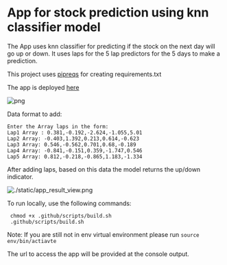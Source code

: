 # App for stock prediction using knn classifier model

The App uses knn classifier for predicting if the stock on the next day will go up or down. It uses laps for the 5 lap predictors for the 5 days to make a prediction.

This project uses [pipreqs](https://github.com/bndr/pipreqs) for creating requirements.txt

The app is deployed [here](http://ec2-3-22-236-250.us-east-2.compute.amazonaws.com:5001/)

![png](/StockPredictor/static/app_preview.png)

Data format to add:

```
Enter the Array laps in the form:
Lap1 Array : 0.381,-0.192,-2.624,-1.055,5.01
Lap2 Array: -0.403,1.392,0.213,0.614,-0.623
Lap3 Array: 0.546,-0.562,0.701,0.68,-0.189
Lap4 Array: -0.841,-0.151,0.359,-1.747,0.546
Lap5 Array: 0.812,-0.218,-0.865,1.183,-1.334
```

After adding laps, based on this data the model returns the up/down indicator.

![./static/app_result_view.png](.media/img_0.png)

To run locally, use the following commands:

``` shcode
 chmod +x .github/scripts/build.sh
 .github/scripts/build.sh
```

Note: If you are still not in env virtual environment please run
```source env/bin/actiavte```

The url to access the app will be provided at the console output.
